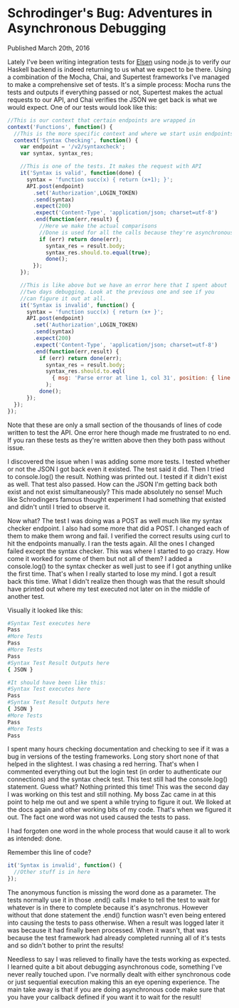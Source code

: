 # Schrodinger's Bug: Adventures in Asynchronous Debugging
<div class="subtitle">Published March 20th, 2016</div>

Lately I've been writing integration tests for [Elsen](https://elsen.co)
using node.js to verify our Haskell backend is indeed returning to us
what we expect to be there. Using a combination of the Mocha, Chai, and
Supertest frameworks I've managed to make a comprehensive set of tests.
It's a simple process: Mocha runs the tests and outputs if everything
passed or not, Supertest makes the actual requests to our API, and Chai
verifies the JSON we get back is what we would expect. One of our tests
would look like this:

```javascript
//This is our context that certain endpoints are wrapped in
context('Functions', function() {
  //This is the more specific context and where we start usin endpoints
  context('Syntax Checking', function() {
    var endpoint = '/v2/syntaxcheck';
    var syntax, syntax_res;

    //This is one of the tests. It makes the request with API
    it('Syntax is valid', function(done) {
      syntax = 'function succ(x) { return (x+1); }';
      API.post(endpoint)
        .set('Authorization',LOGIN_TOKEN)
        .send(syntax)
        .expect(200)
        .expect('Content-Type', 'application/json; charset=utf-8')
        .end(function(err,result) {
          //Here we make the actual comparisons
          //Done is used for all the calls because they're asynchronous
          if (err) return done(err);
            syntax_res = result.body;
            syntax_res.should.to.equal(true);
            done();
        });
    });

    //This is like above but we have an error here that I spent about
    //two days debugging. Look at the previous one and see if you
    //can figure it out at all.
    it('Syntax is invalid', function() {
      syntax = 'function succ(x) { return (x+ }';
      API.post(endpoint)
        .set('Authorization',LOGIN_TOKEN)
        .send(syntax)
        .expect(200)
        .expect('Content-Type', 'application/json; charset=utf-8')
        .end(function(err,result) {
          if (err) return done(err);
            syntax_res = result.body;
            syntax_res.should.to.eql(
              { msg: 'Parse error at line 1, col 31', position: { line: 1, col: 31 } }
            );
          done();
      });
  });
});
```

Note that these are only a small section of the thousands of lines of
code written to test the API. One error here though made me frustrated
to no end. If you ran these tests as they're written above then they
both pass without issue.

I discovered the issue when I was adding some more tests. I tested
whether or not the JSON I got back even it existed. The test said it
did. Then I tried to console.log() the result. Nothing was printed out.
I tested if it didn't exist as well. That test also passed. How can the
JSON I'm getting back both exist and not exist simultaneously? This
made absolutely no sense! Much like Schrodingers famous thought
experiment I had something that existed and didn't until I tried to
observe it.

Now what? The test I was doing was a POST as well much like my syntax
checker endpoint. I also had some more that did a POST. I changed each
of them to make them wrong and fail. I verified the correct results
using curl to hit the endpoints manually. I ran the tests again. All
the ones I changed failed except the syntax checker. This was where I
started to go crazy. How come it worked for some of them but not all of
them? I added a console.log() to the syntax checker as well just to see
if I got anything unlike the first time. That's when I really started
to lose my mind. I got a result back this time. What I didn't realize
then though was that the result should have printed out where my test
executed not later on in the middle of another test.

Visually it looked like this:

```bash
#Syntax Test executes here
Pass
#More Tests
Pass
#More Tests
Pass
#Syntax Test Result Outputs here
{ JSON }

#It should have been like this:
#Syntax Test executes here
Pass
#Syntax Test Result Outputs here
{ JSON }
#More Tests
Pass
#More Tests
Pass
```

I spent many hours checking documentation and checking to see if it was
a bug in versions of the testing frameworks. Long story short none of
that helped in the slightest. I was chasing a red herring. That's when
I commented everything out but the login test (in order to authenticate
our connections) and the syntax check test. This test still had the
console.log() statement. Guess what? Nothing printed this time! This
was the second day I was working on this test and still nothing. My
boss Zac came in at this point to help me out and we spent a while
trying to figure it out. We lloked at the docs again and other working
bits of my code. That's when we figured it out. The fact one word was
not used caused the tests to pass.

I had forgoten one word in the whole process that would cause it all to
work as intended: done.

Remember this line of code?

```javascript
it('Syntax is invalid', function() {
  //Other stuff is in here
});
```

The anonymous function is missing the word done as a parameter. The
tests normally use it in those .end() calls I make to tell the test to
wait for whatever is in there to complete because it's asynchronus.
However without that done statement the .end() function wasn't even
being entered into causing the tests to pass otherwise. When a result
was logged later it was because it had finally been processed. When it
wasn't, that was because the test framework had already completed
running all of it's tests and so didn't bother to print the results!

Needless to say I was relieved to finally have the tests working as
expected. I learned quite a bit about debugging asynchronous code,
something I've never really touched upon. I've normally dealt with
either synchronous code or just sequential execution making this an eye
opening experience. The main take away is that if you are doing
asynchronous code make sure that you have your callback defined if you
want it to wait for the result!
